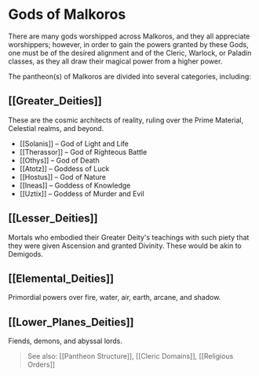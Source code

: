 # Gods of Malkoros

There are many gods worshipped across Malkoros, and they all appreciate worshippers; however, in order to gain the powers granted by these Gods, one must be of the desired alignment and of the Cleric, Warlock, or Paladin classes, as they all draw their magical power from a higher power.

The pantheon(s) of Malkoros are divided into several categories, including:

## [[Greater_Deities]]

These are the cosmic architects of reality, ruling over the Prime Material, Celestial realms, and beyond.

- [[Solanis]] – God of Light and Life  
- [[Therassor]] – God of Righteous Battle  
- [[Othys]] – God of Death  
- [[Atotz]] – Goddess of Luck  
- [[Hostus]] – God of Nature  
- [[Ineas]] – Goddess of Knowledge  
- [[Uztix]] – Goddess of Murder and Evil

## [[Lesser_Deities]]
Mortals who embodied their Greater Deity's teachings with such piety that they were given Ascension and granted Divinity. These would be akin to Demigods. 

## [[Elemental_Deities]]
Primordial powers over fire, water, air, earth, arcane, and shadow.

## [[Lower_Planes_Deities]]
Fiends, demons, and abyssal lords.

> See also: [[Pantheon Structure]], [[Cleric Domains]], [[Religious Orders]]
